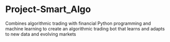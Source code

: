 # Project-Smart_Algo
Combines algorithmic trading with financial Python programming and machine learning to create an algorithmic trading bot that learns and adapts to new data and evolving markets
